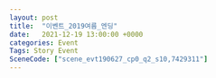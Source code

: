 ```yaml
---
layout: post
title:  "이벤트_2019여름_엔딩"
date:   2021-12-19 13:00:00 +0000
categories: Event
Tags: Story Event
SceneCode: ["scene_evt190627_cp0_q2_s10,7429311"]
---
```

